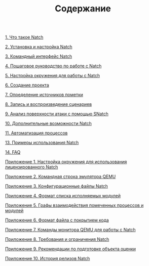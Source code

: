 <h1><center>Содержание</center></h1>
<br>
<br>


[1. Что такое Natch](#natch_base)

[2. Установка и настройка Natch](#setup_natch)

[3. Командный интерфейс Natch](#natch_cmd)

[4. Пошаговое руководство по работе с Natch](#natch_stepbystep)

[5. Настройка окружения для работы с Natch](#setup_env)

[6. Создание проекта](#create_project)

[7. Определение источников пометки](#taint_source)

[8. Запись и воспроизведение сценариев](#record_replay)

[9. Анализ поверхности атаки с помощью SNatch](#snatch)

[10. Дополнительные возможности Natch](#natch_additional)

[11. Автоматизация процессов](#auto)



[13. Примеры использования Natch](#natch_applications)

[14. FAQ](#faq)

[Приложение 1. Настройка окружения для использования лицензированного Natch](#app_license)

[Приложение 2. Командная строка эмулятора QEMU](#app_qemu_cmdline)

[Приложение 3. Конфигурационные файлы Natch](#app_configs)

[Приложение 4. Формат списка исполняемых модулей](#app_module_config)

[Приложение 5. Графы взаимодействия помеченных процессов и модулей](#app_graphs)

[Приложение 6. Формат файла с покрытием кода](#app_coverage)

[Приложение 7. Команды монитора QEMU для работы с Natch](#natch_mon_commands)

[Приложение 8. Требования и ограничения Natch](#app_requirements)

[Приложение 9. Рекомендации по подготовке объекта оценки](#app_preparation)

[Приложение 10. История релизов Natch](#app_releases)

